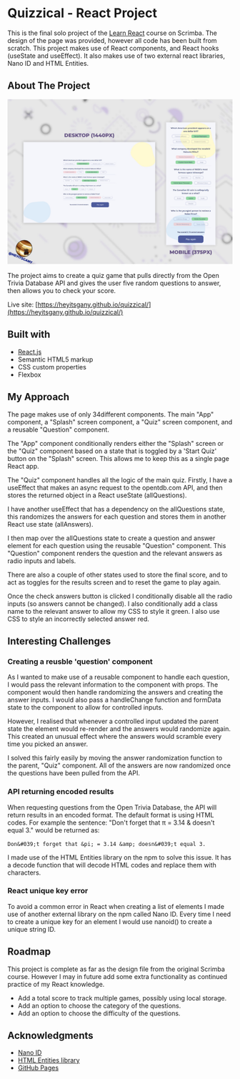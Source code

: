 # Quizzical - React Project

This is the final solo project of the [Learn React](https://scrimba.com/learn/learnreact) course on Scrimba. The design of the page was provided, however all code has been built from scratch. This project makes use of React components, and React hooks (useState and useEffect). It also makes use of two external react libraries, Nano ID and HTML Entities.

## About The Project

![Quizzical screenshot](./screenshot.jpg)

The project aims to create a quiz game that pulls directly from the Open Trivia Database API and gives the user five random questions to answer, then allows you to check your score.

Live site: [https://heyitsgany.github.io/quizzical/](https://heyitsgany.github.io/quizzical/)

## Built with

- [React.js](https://reactjs.org/)
- Semantic HTML5 markup
- CSS custom properties
- Flexbox

## My Approach

The page makes use of only 34different components. The main "App" component, a "Splash" screen component, a "Quiz" screen component, and a reusable "Question" component.

The "App" component conditionally renders either the "Splash" screen or the "Quiz" component based on a state that is toggled by a 'Start Quiz' button on the "Splash" screen. This allows me to keep this as a single page React app.

The "Quiz" component handles all the logic of the main quiz. Firstly, I have a useEffect that makes an async request to the opentdb.com API, and then stores the returned object in a React useState (allQuestions).

I have another useEffect that has a dependency on the allQuestions state, this randomizes the answers for each question and stores them in another React use state (allAnswers).

I then map over the allQuestions state to create a question and answer element for each question using the reusable "Question" component. This "Question" component renders the question and the relevant answers as radio inputs and labels.

There are also a couple of other states used to store the final score, and to act as toggles for the results screen and to reset the game to play again.

Once the check answers button is clicked I conditionally disable all the radio inputs (so answers cannot be changed). I also conditionally add a class name to the relevant answer to allow my CSS to style it green. I also use CSS to style an incorrectly selected answer red.

## Interesting Challenges

### Creating a reusble 'question' component

As I wanted to make use of a reusable component to handle each question, I would pass the relevant information to the component with props. The component would then handle randomizing the answers and creating the answer inputs. I would also pass a handleChange function and formData state to the component to allow for controlled inputs.

However, I realised that whenever a controlled input updated the parent state the element would re-render and the answers would randomize again. This created an unusual effect where the answers would scramble every time you picked an answer.

I solved this fairly easily by moving the answer randomization function to the parent, "Quiz" component. All of the answers are now randomized once the questions have been pulled from the API.

### API returning encoded results

When requesting questions from the Open Trivia Database, the API will return results in an encoded format. The default format is using HTML codes. For example the sentence: "Don't forget that π = 3.14 & doesn't equal 3." would be returned as:

```
Don&‌#039;t forget that &‌pi; = 3.14 &‌amp; doesn&‌#039;t equal 3.
```

I made use of the HTML Entities library on the npm to solve this issue. It has a decode function that will decode HTML codes and replace them with characters.

### React unique key error

To avoid a common error in React when creating a list of elements I made use of another external library on the npm called Nano ID. Every time I need to create a unique key for an element I would use nanoid() to create a unique string ID.

## Roadmap

This project is complete as far as the design file from the original Scrimba course. However I may in future add some extra functionality as continued practice of my React knowledge.

- Add a total score to track multiple games, possibly using local storage.
- Add an option to choose the category of the questions.
- Add an option to choose the difficulty of the questions.

## Acknowledgments

- [Nano ID](https://www.npmjs.com/package/nanoid)
- [HTML Entities library](https://www.npmjs.com/package/html-entities)
- [GitHub Pages](https://pages.github.com/)
